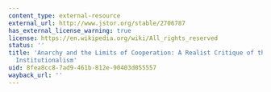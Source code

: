 ```yaml
---
content_type: external-resource
external_url: http://www.jstor.org/stable/2706787
has_external_license_warning: true
license: https://en.wikipedia.org/wiki/All_rights_reserved
status: ''
title: 'Anarchy and the Limits of Cooperation: A Realist Critique of the Newest Liberal
  Institutionalism'
uid: 8fea8cc8-7ad9-461b-812e-90403d055557
wayback_url: ''
---
```

